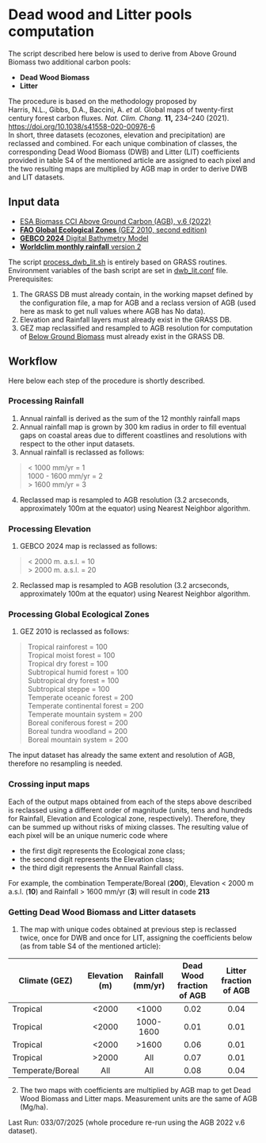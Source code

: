 
# Dead wood and Litter pools computation

The script described here below is used to derive from Above Ground Biomass two additional  carbon pools:
* **Dead Wood Biomass**
* **Litter**

The procedure is based on the methodology proposed by  
Harris, N.L., Gibbs, D.A., Baccini, A. _et al._ Global maps of twenty-first century forest carbon fluxes. _Nat. Clim. Chang._ **11,** 234–240 (2021). https://doi.org/10.1038/s41558-020-00976-6  
In short, three datasets (ecozones, elevation and precipitation) are reclassed and combined. For each unique combination of classes, the corresponding Dead Wood Biomass (DWB) and Litter (LIT)  coefficients provided in table S4 of the mentioned article are assigned to each pixel and the two resulting maps are multiplied by AGB map in order to derive DWB and LIT datasets.

## Input data

- [ESA Biomass CCI Above Ground Carbon (AGB), v.6 (2022)](https://catalogue.ceda.ac.uk/uuid/95913ffb6467447ca72c4e9d8cf30501/)
- [**FAO Global Ecological Zones** (GEZ 2010, second edition)](https://data.apps.fao.org/map/catalog/srv/eng/catalog.search?currTab=simple&id=47105#/metadata/2fb209d0-fd34-4e5e-a3d8-a13c241eb61b)
- [**GEBCO 2024** Digital Bathymetry Model](https://www.gebco.net/data_and_products/gridded_bathymetry_data/#global)
- [**Worldclim monthly rainfall** version 2](http://worldclim.org/version2)

The script [process_dwb_lit.sh](./process_dwb_lit.sh) is entirely based on GRASS routines.
Environment variables of the bash script are set in [dwb_lit.conf](./dwb_lit.conf) file.
Prerequisites:
1. The GRASS DB must already contain, in the working mapset defined by  the configuration file,  a map for AGB and a reclass version of AGB (used here as mask to get null values where AGB has No data).
2. Elevation and Rainfall layers must already exist in the GRASS DB.
3. GEZ map reclassified and resampled to AGB resolution for computation of [Below Ground Biomass](https://github.com/giacomo-gcad/carbon/tree/master/bgb_processing) must already exist in the GRASS DB.

## Workflow
Here below each step of the procedure is shortly described.

### Processing Rainfall
1. Annual rainfall is derived as the sum  of the 12 monthly rainfall maps
2. Annual rainfall map is grown by 300 km radius in order to fill eventual gaps on coastal areas due to different coastlines and resolutions with respect to the other input datasets.
3. Annual rainfall is reclassed as follows:

> < 1000 mm/yr = 1  
> 1000 - 1600	mm/yr = 2  
> \> 1600 mm/yr = 3  

4. Reclassed map is resampled to AGB resolution (3.2 arcseconds, approximately 100m at the equator) using Nearest Neighbor algorithm.

### Processing Elevation
1. GEBCO 2024 map is reclassed as follows:
> < 2000 m. a.s.l. = 10  
> \> 2000 m. a.s.l. = 20  
2. Reclassed map is resampled to AGB resolution (3.2 arcseconds, approximately 100m at the equator) using Nearest Neighbor algorithm.

### Processing Global Ecological Zones
1. GEZ 2010 is reclassed as follows:  
> Tropical rainforest = 100  
> Tropical moist forest = 100  
> Tropical dry forest = 100  
> Subtropical humid forest = 100  
> Subtropical dry forest = 100  
> Subtropical steppe = 100  
> Temperate oceanic forest = 200  
> Temperate continental forest = 200  
> Temperate mountain system = 200  
> Boreal coniferous forest = 200  
> Boreal tundra woodland = 200  
> Boreal mountain system = 200  

The input dataset has already the same extent and resolution of AGB, therefore no resampling is needed.  

### Crossing input maps
Each of the output maps obtained from each of the steps above described is reclassed using a different order of magnitude (units, tens and hundreds for Rainfall, Elevation and Ecological zone, respectively). 
Therefore, they can be summed up without risks of mixing classes. The resulting value of each pixel will be an unique numeric code where 
- the first digit represents the Ecological zone class;
- the second digit  represents the Elevation class;
- the third digit  represents the Annual Rainfall class.

For example, the combination  Temperate/Boreal (**200**), Elevation < 2000 m a.s.l. (**10**) and Rainfall > 1600 mm/yr (**3**) will result in code **213**  

### Getting Dead Wood Biomass and Litter datasets
1. The map with unique codes obtained at previous step is reclassed twice, once for DWB and once for LIT, assigning the coefficients below (as from table S4 of the mentioned article):  

| Climate  (GEZ)   | Elevation (m) | Rainfall  (mm/yr) | Dead Wood fraction of AGB | Litter fraction of AGB |
| ---------------- | :-----------: | :---------------: | :-----------------------: | :--------------------: |
| Tropical         | <2000         | <1000             |     0.02                  |    0.04                |           
| Tropical         | <2000         | 1000-1600         |     0.01                  |    0.01                |
| Tropical         | <2000         | >1600             |     0.06                  |    0.01                |
| Tropical         | >2000         | All               |     0.07                  |    0.01                |
| Temperate/Boreal | All           | All               |     0.08                  |    0.04                |

2. The two maps with coefficients are multiplied by AGB map to get Dead Wood Biomass and Litter maps. Measurement units are the same of AGB (Mg/ha). 

Last Run: 033/07/2025 (whole procedure re-run using the AGB 2022 v.6 dataset).  
